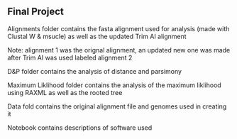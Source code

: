 ## Final Project 

Alignments folder contains the fasta alignment used for analysis (made with Clustal W & msucle) as well as the updated Trim AI alignment 

Note: alignment 1 was the orignal alignment, an updated new one was made after Trim AI was used labeled alignment 2

D&P folder contains the analysis of distance and parsimony

Maximum Liklihood folder contains the analysis of the maximum liklihood using RAXML as well as the rooted tree

Data fold contains the original alignment file and genomes used in creating it 

Notebook contains descriptions of software used 
